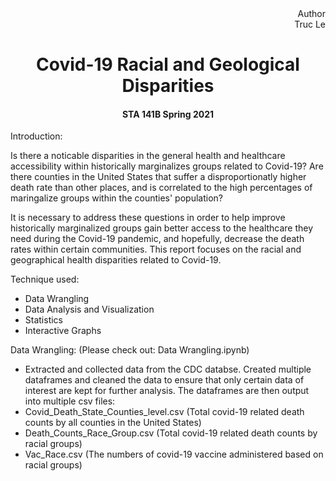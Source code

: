 <div align = 'right'>
Author<br>
Truc Le<br>
</div>
<center>
 <h1>Covid-19 Racial and Geological Disparities</h1>
 <h4> STA 141B Spring 2021 </h4>
</center>

<p></p>

Introduction:

Is there a noticable disparities in the general health and healthcare accessibility within historically marginalizes groups related to Covid-19? Are there counties in the United States that suffer a disproportionatly higher death rate than other places, and is correlated to the high percentages of maringalize groups within the counties' population?

It is necessary to address these questions in order to help improve historically marginalized groups gain better access to the healthcare they need during the Covid-19 pandemic, and hopefully, decrease the death rates within certain communities. This report focuses on the racial and geographical health disparities related to Covid-19. 

Technique used:
- Data Wrangling
- Data Analysis and Visualization 
- Statistics
- Interactive Graphs


Data Wrangling: (Please check out: Data Wrangling.ipynb)
- Extracted and collected data from the CDC databse. Created multiple dataframes and cleaned the data to ensure that only certain data of interest are kept for further analysis. The dataframes are then output into multiple csv files:
-    Covid_Death_State_Counties_level.csv (Total covid-19 related death counts by all counties in the United States)
-    Death_Counts_Race_Group.csv (Total covid-19 related death counts by racial groups)
-    Vac_Race.csv (The numbers of covid-19 vaccine administered based on racial groups)  

